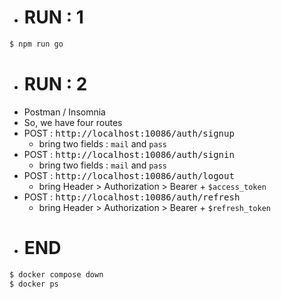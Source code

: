 - # RUN : 1
```c
$ npm run go
```
- # RUN : 2 
- Postman / Insomnia
- So, we have four routes 
- POST : <kbd>http://localhost:10086/auth/signup</kbd>
  - bring two fields : `mail` and `pass`
- POST : <kbd>http://localhost:10086/auth/signin</kbd>
  - bring two fields : `mail` and `pass`
- POST : <kbd>http://localhost:10086/auth/logout</kbd>
  - bring Header > Authorization > Bearer + `$access_token`
- POST : <kbd>http://localhost:10086/auth/refresh</kbd>
  - bring Header > Authorization > Bearer + `$refresh_token`
- # END
```c
$ docker compose down
$ docker ps
``` 
